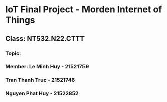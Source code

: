 # **IoT Final Project - Morden Internet of Things**
## Class: NT532.N22.CTTT
### Topic: 
### Member: Le Minh Huy     - 21521759
###         Tran Thanh Truc - 21521746
###         Nguyen Phat Huy - 21522852

